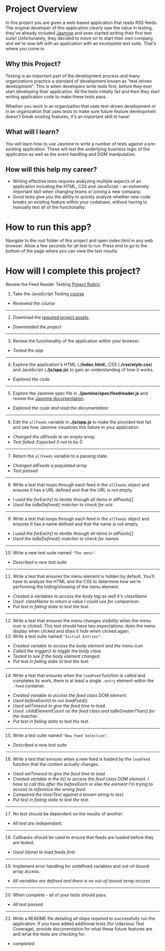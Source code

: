 # Project Overview

In this project you are given a web-based application that reads RSS feeds. The original developer of this application clearly saw the value in testing, they've already included [Jasmine](http://jasmine.github.io/) and even started writing their first test suite! Unfortunately, they decided to move on to start their own company and we're now left with an application with an incomplete test suite. That's where you come in.


## Why this Project?

Testing is an important part of the development process and many organizations practice a standard of development known as "test-driven development". This is when developers write tests first, before they ever start developing their application. All the tests initially fail and then they start writing application code to make these tests pass.

Whether you work in an organization that uses test-driven development or in an organization that uses tests to make sure future feature development doesn't break existing features, it's an important skill to have!


## What will I learn?

You will learn how to use Jasmine to write a number of tests against a pre-existing application. These will test the underlying business logic of the application as well as the event handling and DOM manipulation.


## How will this help my career?

* Writing effective tests requires analyzing multiple aspects of an application including the HTML, CSS and JavaScript - an extremely important skill when changing teams or joining a new company.
* Good tests give you the ability to quickly analyze whether new code breaks an existing feature within your codebase, without having to manually test all of the functionality.

# How to run this app?

Navigate to the root folder of this project and open index.html in any web browser. Allow a few seconds for all test to run. Press end to go to the bottom of the page where you can view the test results. 

# How will I complete this project?

Review the Feed Reader Testing [Project Rubric](https://review.udacity.com/#!/projects/3442558598/rubric)

1. Take the JavaScript Testing [course](https://www.udacity.com/course/ud549)
- *Reviewed the course*
***

2. Download the [required project assets](http://github.com/udacity/frontend-nanodegree-feedreader).
- *Downloaded the project*
***

3. Review the functionality of the application within your browser.
- *Tested the app*
***

4. Explore the application's HTML (**./index.html**), CSS (**./css/style.css**) and JavaScript (**./js/app.js**) to gain an understanding of how it works.
- *Explored the code*
***

5. Explore the Jasmine spec file in **./jasmine/spec/feedreader.js** and review the [Jasmine documentation](http://jasmine.github.io).
- *Explored the code and read the documentation*
***

6. Edit the `allFeeds` variable in **./js/app.js** to make the provided test fail and see how Jasmine visualizes this failure in your application.
- *Changed the allFeeds to an empty array.*
- *Test failed: Expected 0 not to be 0.*
***

7. Return the `allFeeds` variable to a passing state.
- *Changed allFeeds a populated array*
- *Test passed* 
***

8. Write a test that loops through each feed in the `allFeeds` object and ensures it has a URL defined and that the URL is not empty.
- *I used the forEach() to iterate through all items in allFeeds[].* 
- *Used the toBeDefined() matcher to check for urls* 
***

9. Write a test that loops through each feed in the `allFeeds` object and ensures it has a name defined and that the name is not empty.
- *I used the forEach() to iterate through all items in allFeeds[].* 
- *Used the toBeDefined() matcher to check for names* 
***

10. Write a new test suite named `"The menu"`.
- *Described a new test suite* 
***

11. Write a test that ensures the menu element is hidden by default. You'll have to analyze the HTML and the CSS to determine how we're performing the hiding/showing of the menu element.
- *Created a variables to access the body tag as well it's className* 
- *Used .className to return a value I could use for comparison.*
- *Put test in failing state to test the test.* 
***

12. Write a test that ensures the menu changes visibility when the menu icon is clicked. This test should have two expectations: does the menu display when clicked and does it hide when clicked again.
13. Write a test suite named `"Initial Entries"`.
- *Created variable to access the body element and the menu icon* 
- *Called the trigger() to toggle the body class* 
- *Tested to see if the body element changed.* 
- *Put test in failing state to test the test.* 

***

14. Write a test that ensures when the `loadFeed` function is called and completes its work, there is at least a single `.entry` element within the `.feed` container.
- *Created variable to access the feed class DOM element.* 
- *Used beforeEach() to run loadFeed().* 
- *Used setTimeout to give the feed time to load.* 
- *Used .childElementCount on the feed class and toBeGreaterThan() for the matcher.*
- *Put test in failing state to test the test.* 
***

15. Write a test suite named `"New Feed Selection"`.
- *Described a new test suite* 

***

16. Write a test that enrsues when a new feed is loaded by the `loadFeed` function that the content actually changes.
- *Used setTimeout to give the feed time to load.*
- *Created variable in the it() to access the feed class DOM element. I have to call this after the beforeEach or else the element I'm trying to access to reference the wrong feed.* 
- *Compared the innerText against a known string to test.* 
- *Put test in failing state to test the test.* 
***

17. No test should be dependent on the results of another.
- *All test are independant.* 
***

18. Callbacks should be used to ensure that feeds are loaded before they are tested.
- *Used (done) to load feeds first.* 
***

19. Implement error handling for undefined variables and out-of-bound array access.
- *All variables are defined and there is no out-of-bound array access* 
***

20. When complete - all of your tests should pass.
- *All test passed* 
***

21. Write a README file detailing all steps required to successfully run the application. If you have added additional tests (for Udacious Test Coverage),  provide documentation for what these future features are and what the tests are checking for.
- *completed* 

